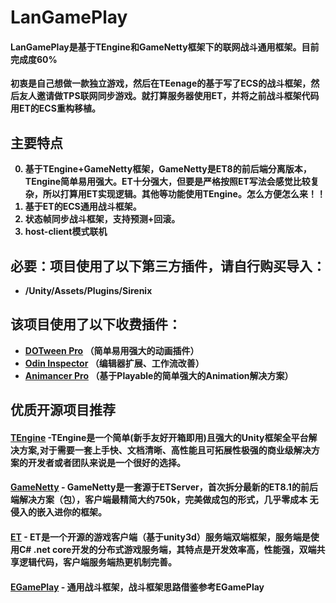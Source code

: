 

# <strong>LanGamePlay

#### LanGamePlay是基于TEngine和GameNetty框架下的联网战斗通用框架。目前完成度60%
初衷是自己想做一款独立游戏，然后在TEenage的基于写了ECS的战斗框架，然后友人邀请做TPS联网同步游戏。就打算服务器使用ET，并将之前战斗框架代码用ET的ECS重构移植。


## <strong>主要特点
0. 基于TEngine+GameNetty框架，GameNetty是ET8的前后端分离版本，TEngine简单易用强大。ET十分强大，但要是严格按照ET写法会感觉比较复杂，所以打算用ET实现逻辑。其他等功能使用TEngine。怎么方便怎么来！！
1. 基于ET的ECS通用战斗框架。
2. 状态帧同步战斗框架，支持预测+回滚。
3. host-client模式联机




## 必要：项目使用了以下第三方插件，请自行购买导入：
   - /Unity/Assets/Plugins/Sirenix
## 该项目使用了以下收费插件：
- [DOTween Pro](https://assetstore.unity.com/packages/tools/visual-scripting/dotween-pro-32416) （简单易用强大的动画插件）
- [Odin Inspector](https://assetstore.unity.com/packages/tools/utilities/odin-inspector-and-serializer-89041) （编辑器扩展、工作流改善）
- [Animancer Pro](https://assetstore.unity.com/packages/tools/animation/animancer-pro-116514) （基于Playable的简单强大的Animation解决方案）

## <strong>优质开源项目推荐

#### <a href="https://github.com/ALEXTANGXIAO/TEngine"><strong>TEngine</strong></a> -TEngine是一个简单(新手友好开箱即用)且强大的Unity框架全平台解决方案,对于需要一套上手快、文档清晰、高性能且可拓展性极强的商业级解决方案的开发者或者团队来说是一个很好的选择。
#### <a href="https://github.com/ALEXTANGXIAO/GameNetty"><strong>GameNetty</strong></a> - GameNetty是一套源于ETServer，首次拆分最新的ET8.1的前后端解决方案（包），客户端最精简大约750k，完美做成包的形式，几乎零成本 无侵入的嵌入进你的框架。
#### <a href="https://github.com/egametang/ET"><strong>ET</strong></a> - ET是一个开源的游戏客户端（基于unity3d）服务端双端框架，服务端是使用C# .net core开发的分布式游戏服务端，其特点是开发效率高，性能强，双端共享逻辑代码，客户端服务端热更机制完善。

#### <a href="https://github.com/m969/EGamePlay"><strong>EGamePlay</strong></a> - 通用战斗框架，战斗框架思路借鉴参考EGamePlay

